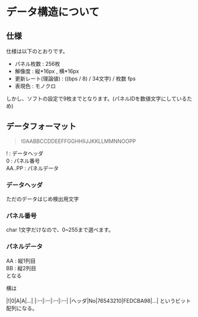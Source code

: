 # データ構造について
## 仕様
仕様は以下のとおりです。
* パネル枚数 : 256枚
* 解像度 : 縦\*16px , 横\*16px
* 更新レート(理論値) : ((bps / 8) / 34文字) / 枚数 fps
* 表現色 : モノクロ

しかし、ソフトの設定で9枚までとなります。(パネルIDを数値文字にしているため)

## データフォーマット
>!0AABBCCDDEEFFGGHHIIJJKKLLMMNNOOPP

! : データヘッダ  
0 : パネル番号  
AA..PP : パネルデータ

### データヘッダ
ただのデータはじめ検出用文字

### パネル番号
char 1文字だけなので、0~255まで選べます。  

### パネルデータ
AA : 縦1列目  
BB : 縦2列目  
となる

横は  

|!|0|A|A|...|
|:--|:--|:--|:--|
|ヘッダ|No|76543210|FEDCBA98|...|
というビット配列になる。
